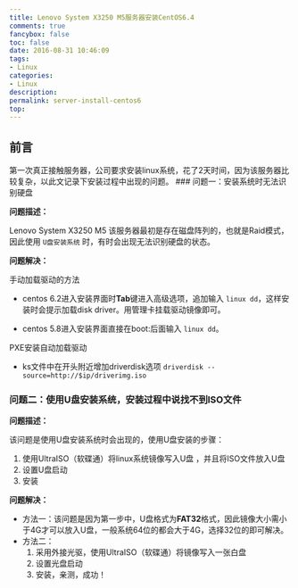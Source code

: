 ```yaml
---
title: Lenovo System X3250 M5服务器安装CentOS6.4
comments: true
fancybox: false
toc: false
date: 2016-08-31 10:46:09
tags:
- Linux
categories:
- Linux
description:
permalink: server-install-centos6
top: 
---
```

<h2 id="intro">前言</h2>
第一次真正接触服务器，公司要求安装linux系统，花了2天时间，因为该服务器比较复杂，以此文记录下安装过程中出现的问题。
<!--more-->
### 问题一：安装系统时无法识别硬盘

**问题描述：**

Lenovo System X3250 M5 该服务器最初是存在磁盘阵列的，也就是Raid模式，因此使用 `U盘安装系统` 时，有时会出现无法识别硬盘的状态。

**问题解决：**

手动加载驱动的方法

* centos 6.2进入安装界面时**Tab**键进入高级选项，追加输入 `linux dd`，这样安装时会提示加载disk driver。用管理卡挂载驱动镜像即可。

* centos 5.8进入安装界面直接在boot:后面输入 `linux dd`。

PXE安装自动加载驱动

* ks文件中在开头附近增加driverdisk选项 `driverdisk --source=http://$ip/driverimg.iso`

### 问题二：使用U盘安装系统，安装过程中说找不到ISO文件

**问题描述：**

该问题是使用U盘安装系统时会出现的，使用U盘安装的步骤：

1. 使用UltraISO（软碟通）将linux系统镜像写入U盘 ，并且将ISO文件放入U盘
2. 设置U盘启动
3. 安装

**问题解决：**

* 方法一：该问题是因为第一步中，U盘格式为**FAT32**格式，因此镜像大小需小于4G才可以放入U盘，一般系统64位的都会大于4G，选择32位的即可解决。
* 方法二：
	1. 采用外接光驱，使用UltraISO（软碟通）将镜像写入一张白盘
	2. 设置光盘启动
	3. 安装，亲测，成功！